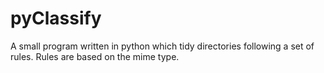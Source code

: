 pyClassify
==========

A small program written in python which tidy directories following a set of rules. Rules are based on the mime type.
